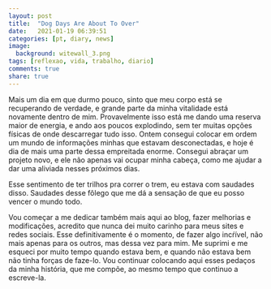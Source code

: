 ```yaml
---
layout: post
title:  "Dog Days Are About To Over"
date:   2021-01-19 06:39:51
categories: [pt, diary, news]
image:
  background: witewall_3.png
tags: [reflexao, vida, trabalho, diario]
comments: true
share: true
---
```

Mais um dia em que durmo pouco, sinto que meu corpo está se recuperando de verdade, e grande parte da minha vitalidade está novamente dentro de mim. Provavelmente isso está me dando uma reserva maior de energia, e ando aos poucos explodindo, sem ter muitas opções físicas de onde descarregar tudo isso. Ontem consegui colocar em ordem um mundo de informações minhas que estavam desconectadas, e hoje é dia de mais uma parte dessa empreitada enorme. Consegui abraçar um projeto novo, e ele não apenas vai ocupar minha cabeça, como me ajudar a dar uma aliviada nesses próximos dias.

Esse sentimento de ter trilhos pra correr o trem, eu estava com saudades disso. Saudades desse fôlego que me dá a sensação de que eu posso vencer o mundo todo.

Vou começar a me dedicar também mais aqui ao blog, fazer melhorias e modificações, acredito que nunca dei muito carinho para meus sites e redes sociais. Esse definitivamente é o momento, de fazer algo incŕível, não mais apenas para os outros, mas dessa vez para mim. Me suprimi e me esqueci por muito tempo quando estava bem, e quando não estava bem não tinha forças de faze-lo. Vou continuar colocando aqui esses pedaços da minha história, que me compõe, ao mesmo tempo que continuo a escreve-la.